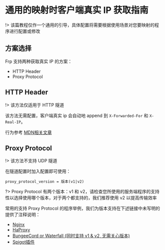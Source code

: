 # 通用的映射时客户端真实 IP 获取指南

!> 该篇教程仅作一个通用的引导，具体配置将需要根据使用场景对您要映射的程序进行配置或修改

## 方案选择

Frp 支持两种获取真实 IP 的方案：
 - HTTP Header
 - Proxy Protocol

## HTTP Header

!> 该方法仅适用于 HTTP 隧道

该方法无需配置，客户端真实 ip 会自动地 append 到 `X-Forwarded-For` 和 `X-Real-IP`。

行为参考 [MDN相关文章](https://developer.mozilla.org/zh-CN/docs/Web/HTTP/Headers/X-Forwarded-For)

## Proxy Protocol

!> 该方法不支持 UDP 隧道

在隧道配置时加入配置即可使用：

```
proxy_protocol_version = 版本(v1|v2)
```

?> Proxy Protocol 有两个版本：v1 和 v2，请检查您所使用的服务端程序的支持性以选择使用哪个版本，对于两个都支持的，我们推荐使用 v2 以提高传输效率

常用的支持 Proxy Protocol 的程序举例，我们为版本支持在下述链接中未写明的提供了注释说明：

 - [Nginx](https://docs.nginx.com/nginx/admin-guide/load-balancer/using-proxy-protocol/)
 - [HaProxy](https://www.haproxy.org/)
 - [BungeeCord or Waterfall (同时支持 v1 & v2, 无需关心版本)](https://www.spigotmc.org/wiki/bungeecord-configuration-guide/)
 - [Spigot插件](https://github.com/thijsa/SpigotProxy)
